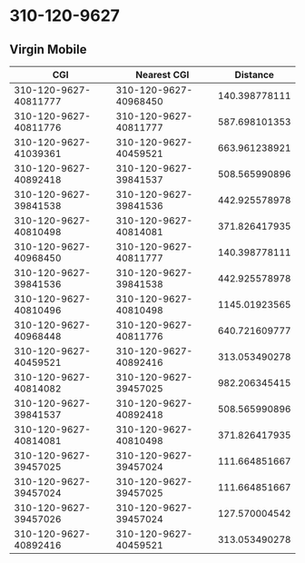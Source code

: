 # 310-120-9627
## Virgin Mobile


| CGI | Nearest CGI | Distance |
|-----|-------------|----------|
| 310-120-9627-40811777 | 310-120-9627-40968450 | 140.398778111 |
| 310-120-9627-40811776 | 310-120-9627-40811777 | 587.698101353 |
| 310-120-9627-41039361 | 310-120-9627-40459521 | 663.961238921 |
| 310-120-9627-40892418 | 310-120-9627-39841537 | 508.565990896 |
| 310-120-9627-39841538 | 310-120-9627-39841536 | 442.925578978 |
| 310-120-9627-40810498 | 310-120-9627-40814081 | 371.826417935 |
| 310-120-9627-40968450 | 310-120-9627-40811777 | 140.398778111 |
| 310-120-9627-39841536 | 310-120-9627-39841538 | 442.925578978 |
| 310-120-9627-40810496 | 310-120-9627-40810498 | 1145.01923565 |
| 310-120-9627-40968448 | 310-120-9627-40811776 | 640.721609777 |
| 310-120-9627-40459521 | 310-120-9627-40892416 | 313.053490278 |
| 310-120-9627-40814082 | 310-120-9627-39457025 | 982.206345415 |
| 310-120-9627-39841537 | 310-120-9627-40892418 | 508.565990896 |
| 310-120-9627-40814081 | 310-120-9627-40810498 | 371.826417935 |
| 310-120-9627-39457025 | 310-120-9627-39457024 | 111.664851667 |
| 310-120-9627-39457024 | 310-120-9627-39457025 | 111.664851667 |
| 310-120-9627-39457026 | 310-120-9627-39457024 | 127.570004542 |
| 310-120-9627-40892416 | 310-120-9627-40459521 | 313.053490278 |
